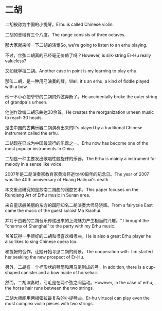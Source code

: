 # 二胡

<p><span class="chinese">二胡被称为中国的小提琴。</span><span class="english">Erhu is called Chinese violin.</span></p>

<p><span class="chinese">二胡的音域有三个八度。</span><span class="english">The range consists of three octaves.</span></p>

<p><span class="chinese">那大家就来听一下二胡的演奏</span><span class="english">So, we're going to listen to an erhu playing.</span></p>

<p><span class="chinese">不过，丝弦二胡真的已经毫无价值了吗？</span><span class="english">However, is silk-string Er-Hu really valueless?</span></p>

<p><span class="chinese">又如我学拉二胡。</span><span class="english">Another case in point is my learning to play erhu.</span></p>

<p><span class="chinese">那叫二胡，是一种用弓演奏的琴。</span><span class="english">Well, it's an erhu, a kind of fiddle played with a bow.</span></p>

<p><span class="chinese">他一不小心把爷爷的二胡的外弦弄断了。</span><span class="english">He accidentally broke the outer string of grandpa's urheen.</span></p>

<p><span class="chinese">他创作改编二胡乐曲达30余首。</span><span class="english">He creates the reorganization urheen music to reach 30 heads.</span></p>

<p><span class="chinese">是由中国的古典乐器二胡演奏出来的</span><span class="english">It's played by a traditional Chinese instrument called the erhu.</span></p>

<p><span class="chinese">二胡现在已成为中国最流行的乐器之一。</span><span class="english">Erhu now has become one of the most popular instruments in China.</span></p>

<p><span class="chinese">二胡是一种主要发出歌唱性般旋律的乐器。</span><span class="english">The Erhu is mainly a instrument for melody in a sense like voice.</span></p>

<p><span class="chinese">2007年是二胡演奏家教育家黄海怀逝世40周年的纪念日。</span><span class="english">The year of 2007 was the 40th anniversary of Huang Haihuai's death.</span></p>

<p><span class="chinese">本文重点研究的是苏南二胡曲的润腔艺术。</span><span class="english">This paper focuses on the Runqiang Art of Erhu music in Sunan area.</span></p>

<p><span class="chinese">来自童话般美丽的东方的国际知名二胡演奏大师马晓辉。</span><span class="english">From a fairytale East came the music of the guest soloist Ma Xiaohui.</span></p>

<p><span class="chinese">并对于由我的二胡音乐传递出来的上海魅力产生相当的兴趣。</span><span class="english">" I brought the "charms of Shanghai" to the party with my Erhu music.</span></p>

<p><span class="chinese">爷爷玩得一手很好的二胡和很喜欢唱粤曲。</span><span class="english">He is also a great Erhu player he also likes to sing Chinese opera too.</span></p>

<p><span class="chinese">和提姆的合作，让她开始寻思二胡的前景。</span><span class="english">The cooperation with Tim started her seeking the new prospect of Er-Hu.</span></p>

<p><span class="chinese">另外，二胡有一个杯形状的琴筒和用马尾制成的弓。</span><span class="english">In addition, there is a cup-shaped canister and a bow made of horsehair.</span></p>

<p><span class="chinese">然而，二胡演奏时，弓毛是在两个弦之间运动。</span><span class="english">However, in the case of erhu, the horse hair runs between the two strings.</span></p>

<p><span class="chinese">二胡大师能用两根弦拉最复杂的小提琴曲。</span><span class="english">Er-hu virtuosi can play even the most complex violin pieces with two strings.</span></p>

